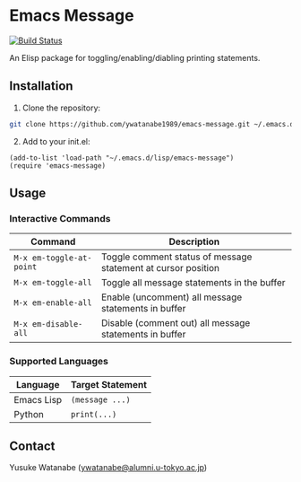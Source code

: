 <!-- ---
!-- Timestamp: 2025-03-03 01:09:09
!-- Author: ywatanabe
!-- File: /home/ywatanabe/.dotfiles/.emacs.d/lisp/emacs-message/README.md
!-- --- -->

# Emacs Message

[![Build Status](https://github.com/ywatanabe1989/emacs-message/workflows/tests/badge.svg)](https://github.com/ywatanabe1989/emacs-message/actions)

An Elisp package for toggling/enabling/diabling printing statements.

## Installation

1. Clone the repository:
```bash
git clone https://github.com/ywatanabe1989/emacs-message.git ~/.emacs.d/lisp/emacs-message
```

2. Add to your init.el:
```elisp
(add-to-list 'load-path "~/.emacs.d/lisp/emacs-message")
(require 'emacs-message)
```

## Usage

### Interactive Commands

| Command | Description |
|---------|-------------|
| `M-x em-toggle-at-point` | Toggle comment status of message statement at cursor position |
| `M-x em-toggle-all` | Toggle all message statements in the buffer |
| `M-x em-enable-all` | Enable (uncomment) all message statements in buffer |
| `M-x em-disable-all` | Disable (comment out) all message statements in buffer |

### Supported Languages

| Language | Target Statement |
|----------|------------------|
| Emacs Lisp | `(message ...)` |
| Python | `print(...)` |

## Contact

Yusuke Watanabe (ywatanabe@alumni.u-tokyo.ac.jp)

<!-- EOF -->